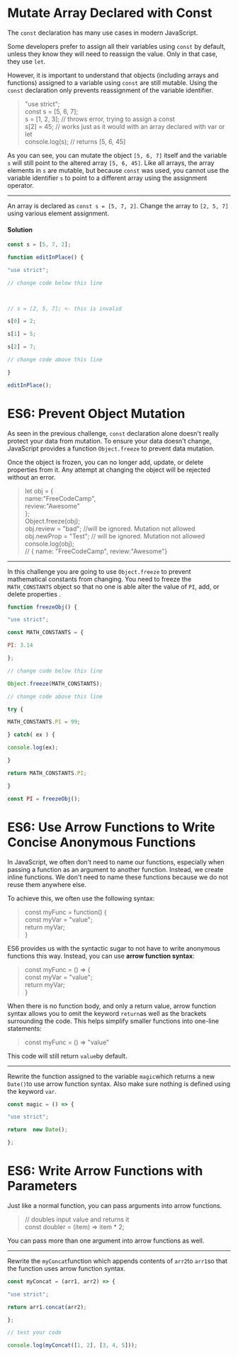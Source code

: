 # Mutate Array Declared with Const

The  `const` declaration has many use cases in modern JavaScript.

Some developers prefer to assign all their variables using  `const` by default, unless they know they will need to reassign the value. Only in that case, they use  `let`.

However, it is important to understand that objects (including arrays and functions) assigned to a variable using  `const` are still mutable. Using the  `const` declaration only prevents reassignment of the variable identifier.

> "use strict";  
> const s = [5, 6, 7];  
> s = [1, 2, 3]; // throws error, trying to assign a const  
> s[2] = 45; // works just as it would with an array declared with var or let  
> console.log(s); // returns [5, 6, 45]

As you can see, you can mutate the object  `[5, 6, 7]` itself and the variable  `s` will still point to the altered array  `[5, 6, 45]`. Like all arrays, the array elements in  `s` are mutable, but because  `const` was used, you cannot use the variable identifier  `s` to point to a different array using the assignment operator.

----------

An array is declared as  `const s = [5, 7, 2]`. Change the array to  `[2, 5, 7]` using various element assignment.

#### Solution

```javascript
const s = [5, 7, 2];

function editInPlace() {

"use strict";

// change code below this line

  

// s = [2, 5, 7]; <- this is invalid

s[0] = 2;

s[1] = 5;

s[2] = 7;

// change code above this line

}

editInPlace();
```

# ES6: Prevent Object Mutation

As seen in the previous challenge,  `const` declaration alone doesn't really protect your data from mutation. To ensure your data doesn't change, JavaScript provides a function  `Object.freeze` to prevent data mutation.

Once the object is frozen, you can no longer add, update, or delete properties from it. Any attempt at changing the object will be rejected without an error.

> let obj = {  
> name:"FreeCodeCamp",  
> review:"Awesome"  
> };  
> Object.freeze(obj);  
> obj.review = "bad"; //will be ignored. Mutation not allowed  
> obj.newProp = "Test"; // will be ignored. Mutation not allowed  
> console.log(obj);  
> // { name: "FreeCodeCamp", review:"Awesome"}

----------

In this challenge you are going to use  `Object.freeze` to prevent mathematical constants from changing. You need to freeze the  `MATH_CONSTANTS` object so that no one is able alter the value of  `PI`, add, or delete properties .

```javascript
function freezeObj() {

"use strict";

const MATH_CONSTANTS = {

PI: 3.14

};

// change code below this line

Object.freeze(MATH_CONSTANTS);

// change code above this line

try {

MATH_CONSTANTS.PI = 99;

} catch( ex ) {

console.log(ex);

}

return MATH_CONSTANTS.PI;

}

const PI = freezeObj();
```

# ES6: Use Arrow Functions to Write Concise Anonymous Functions

In JavaScript, we often don't need to name our functions, especially when passing a function as an argument to another function. Instead, we create inline functions. We don't need to name these functions because we do not reuse them anywhere else.

To achieve this, we often use the following syntax:

> const myFunc = function() {  
> const myVar = "value";  
> return myVar;  
> }

ES6 provides us with the syntactic sugar to not have to write anonymous functions this way. Instead, you can use  **arrow function syntax**:

> const myFunc = () => {  
> const myVar = "value";  
> return myVar;  
> }

When there is no function body, and only a return value, arrow function syntax allows you to omit the keyword  `return`as well as the brackets surrounding the code. This helps simplify smaller functions into one-line statements:

> const myFunc = () => "value"

This code will still return  `value`by default.

----------

Rewrite the function assigned to the variable  `magic`which returns a new  `Date()`to use arrow function syntax. Also make sure nothing is defined using the keyword  `var`.

```javascript
const magic = () => {

"use strict";

return  new Date();

};
```

# ES6: Write Arrow Functions with Parameters

Just like a normal function, you can pass arguments into arrow functions.

> // doubles input value and returns it  
> const doubler = (item) => item * 2;

You can pass more than one argument into arrow functions as well.

----------

Rewrite the  `myConcat`function which appends contents of  `arr2`to  `arr1`so that the function uses arrow function syntax.

```javascript
const myConcat = (arr1, arr2) => {

"use strict";

return arr1.concat(arr2);

};

// test your code

console.log(myConcat([1, 2], [3, 4, 5]));
```
